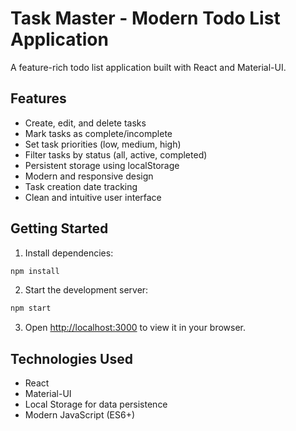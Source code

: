# Task Master - Modern Todo List Application

A feature-rich todo list application built with React and Material-UI.

## Features

- Create, edit, and delete tasks
- Mark tasks as complete/incomplete
- Set task priorities (low, medium, high)
- Filter tasks by status (all, active, completed)
- Persistent storage using localStorage
- Modern and responsive design
- Task creation date tracking
- Clean and intuitive user interface

## Getting Started

1. Install dependencies:
```bash
npm install
```

2. Start the development server:
```bash
npm start
```

3. Open [http://localhost:3000](http://localhost:3000) to view it in your browser.

## Technologies Used

- React
- Material-UI
- Local Storage for data persistence
- Modern JavaScript (ES6+)
